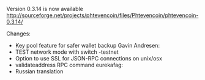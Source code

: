 Version 0.3.14 is now available
http://sourceforge.net/projects/phtevencoin/files/Phtevencoin/phtevencoin-0.3.14/

Changes:
* Key pool feature for safer wallet backup
Gavin Andresen:
* TEST network mode with switch -testnet
* Option to use SSL for JSON-RPC connections on unix/osx
* validateaddress RPC command
eurekafag:
* Russian translation
